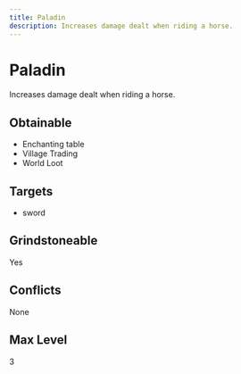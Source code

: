 ```yaml
---
title: Paladin
description: Increases damage dealt when riding a horse.
---
```

# Paladin
Increases damage dealt when riding a horse.
## Obtainable
- Enchanting table
- Village Trading
- World Loot
## Targets
- sword
## Grindstoneable
Yes
## Conflicts
None
## Max Level
3
